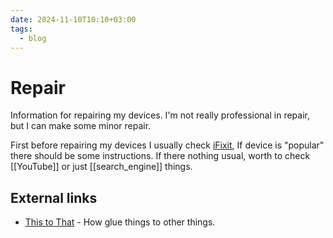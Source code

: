 ```yaml
---
date: 2024-11-10T10:10+03:00
tags:
  - blog
---
```


# Repair

Information for repairing my devices. I'm not really professional in repair, but
I can make some minor repair.

First before repairing my devices I usually check
[iFixit](https://www.ifixit.com/), If device is "popular" there should be some
instructions. If there nothing usual, worth to check [[YouTube]] or just
[[search_engine]] things.


## External links

- [This to That](http://www.thistothat.com/) - How glue things to other things.
